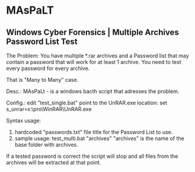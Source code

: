 # MAsPaLT
Windows Cyber Forensics | Multiple Archives Password List Test
--------------------------------------------------------------
The Problem: You have multiple *.rar archives and a Password list that
may contain a password that will work for at least 1 archive. You need to test
every password for every archive.

That is "Many to Many" case.

Desc.: MAsPaLt - is a windows bacth script that adresses the problem.

Config.: edit "test_single.bat" point to the UnRAR.exe location:
set s_unrar=x:\pro\WinRAR\UnRAR.exe

Syntax usage: 
1. hardcoded "passwords.txt" file title for the Password List to use.
2. sample usage:
test_multi.bat "archives" 
"archives" is the name of the base folder with archives.

If a tested password is correct the script will stop and all files
from the archives will be extracted at that point.
